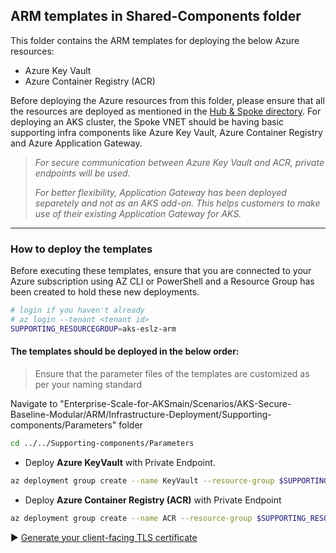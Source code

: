 ## ARM templates in Shared-Components folder

This folder contains the ARM templates for deploying the below Azure resources:
* Azure Key Vault
* Azure Container Registry (ACR)

Before deploying the Azure resources from this folder, please ensure that all the resources are deployed as mentioned in the [Hub & Spoke directory](https://github.com/Azure/Enterprise-Scale-for-AKS/tree/main/Scenarios/AKS-Secure-Baseline-Modular/ARM/Infrastructure-Deployment).
For deploying an AKS cluster, the Spoke VNET should be having basic supporting infra components like Azure Key Vault, Azure Container Registry and Azure Application Gateway.

>*For secure communication between Azure Key Vault and ACR, private endpoints will be used.*
>
>*For better flexibility, Application Gateway has been deployed separetely and not as an AKS add-on. This helps customers to make use of their existing Application Gateway for AKS.*
---
### How to deploy the templates
Before executing these templates, ensure that you are connected to your Azure subscription using AZ CLI or PowerShell and a Resource Group has been created to hold these new deployments.

```bash
# login if you haven't already
# az login --tenant <tenant id>
SUPPORTING_RESOURCEGROUP=aks-eslz-arm
```
#### The templates should be deployed in the below order:

>Ensure that the parameter files of the templates are customized as per your naming standard

Navigate to "Enterprise-Scale-for-AKSmain/Scenarios/AKS-Secure-Baseline-Modular/ARM/Infrastructure-Deployment/Supporting-components/Parameters" folder
```bash
cd ../../Supporting-components/Parameters
```
* Deploy **Azure KeyVault** with Private Endpoint.
```bash
az deployment group create --name KeyVault --resource-group $SUPPORTING_RESOURCEGROUP --template-file ../Templates/aks-eslz-keyvault.template.json --parameters @aks-eslz-keyvault.parameters.json
```
* Deploy **Azure Container Registry (ACR)** with Private Endpoint
```bash
az deployment group create --name ACR --resource-group $SUPPORTING_RESOURCEGROUP --template-file ../Templates/aks-eslz-containerregistry.template.json --parameters @aks-eslz-containerregistry.parameters.json
```

:arrow_forward: [Generate your client-facing TLS certificate](./04-Setup-Addons-and-AKS.md)